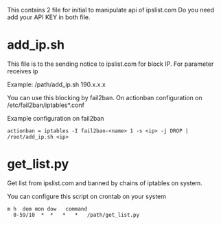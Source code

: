 This contains 2 file for initial to manipulate api of ipslist.com
Do you need add your API KEY in both file.


add_ip.sh
=========
This file is to the sending notice to ipslist.com for block IP. For parameter receives ip

Example:
/path/add_ip.sh 190.x.x.x

You can use this blocking by fail2ban. On actionban configuration on /etc/fail2ban/iptables*.conf

Example configuration on fail2ban

	actionban = iptables -I fail2ban-<name> 1 -s <ip> -j DROP | /root/add_ip.sh <ip> 


get_list.py
===========
Get list from ipslist.com and banned by chains of iptables on system.

You can configure this script on crontab on your system

    m h  dom mon dow   command
      0-59/10  *  *   *   *   /path/get_list.py
 
